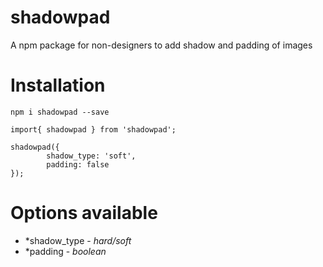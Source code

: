 # shadowpad
A npm package  for non-designers to add shadow and padding of images

# Installation

`npm i shadowpad --save`

```
import{ shadowpad } from 'shadowpad';

shadowpad({
        shadow_type: 'soft',
        padding: false
});

```
# Options available

* *shadow_type - _hard/soft_
* *padding - _boolean_

